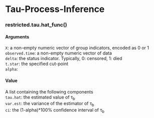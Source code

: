 # Tau-Process-Inference

### restricted.tau.hat_func()


#### Arguments
`X`: a non-empty numeric vector of group indicators, encoded as 0 or 1 <br>
`observed.time`: a non-empty numeric vector of data <br>
`delta`: the status indicator. Typically, 0: censored, 1: died <br>
`t.star`: the specified cut-point <br>
`alpha`: <br>

#### Value
A list containing the following components <br>
`tau.hat`: the estimated value of &tau;<sub>b</sub> <br>
`var.est`: the variance of the estimator of &tau;<sub>b</sub><br>
`ci`: the (1-alpha)*100% confidence interval of &tau;<sub>b</sub><br>
